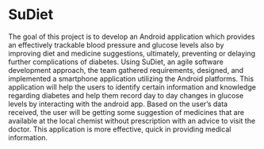 # SuDiet
The goal of this project is to develop an Android
application which provides an effectively trackable blood
pressure and glucose levels also by improving diet and medicine suggestions, ultimately,
preventing or delaying further complications of diabetes. Using
SuDiet, an agile software development approach, the team
gathered requirements, designed, and implemented a
smartphone application utilizing the Android platforms. This
application will help the users to identify certain information
and knowledge regarding diabetes and help them record day to day changes in glucose levels by interacting with the
android app. Based on the user’s data received, the user will be
getting some suggestion of medicines that are available at the
local chemist without prescription with an advice to visit the
doctor. This application is more effective, quick in providing medical information.
